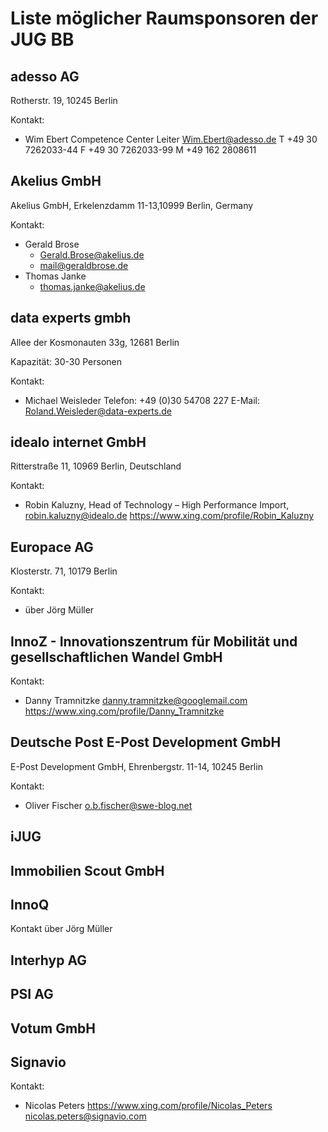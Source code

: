 # Liste möglicher Raumsponsoren der JUG BB

## adesso AG

Rotherstr. 19, 10245 Berlin

Kontakt:
  - Wim Ebert
    Competence Center Leiter
    Wim.Ebert@adesso.de
    T +49 30 7262033-44
    F +49 30 7262033-99
    M +49 162 2808611

## Akelius GmbH

Akelius GmbH, Erkelenzdamm 11-13,10999 Berlin, Germany

Kontakt:
  - Gerald Brose
    - Gerald.Brose@akelius.de
    - mail@geraldbrose.de 
  - Thomas Janke 
    - thomas.janke@akelius.de


## data experts gmbh

Allee der Kosmonauten 33g, 12681 Berlin

Kapazität: 30-30 Personen

Kontakt:
 - Michael Weisleder
   Telefon: +49 (0)30 54708 227
   E-Mail: 	Roland.Weisleder@data-experts.de
   
## idealo internet GmbH

Ritterstraße 11, 10969 Berlin, Deutschland

Kontakt:
  - Robin Kaluzny, Head of Technology – High Performance Import,
    robin.kaluzny@idealo.de
    https://www.xing.com/profile/Robin_Kaluzny

## Europace AG

Klosterstr. 71, 10179 Berlin

Kontakt:
  - über Jörg Müller

## InnoZ - Innovationszentrum für Mobilität und gesellschaftlichen Wandel GmbH

Kontakt:
  - Danny Tramnitzke
    danny.tramnitzke@googlemail.com
    https://www.xing.com/profile/Danny_Tramnitzke


## Deutsche Post E-Post Development GmbH

E-Post Development GmbH, Ehrenbergstr. 11-14, 10245 Berlin

Kontakt:
  - Oliver Fischer
    o.b.fischer@swe-blog.net

## iJUG

## Immobilien Scout GmbH

## InnoQ

Kontakt über Jörg Müller

## Interhyp AG

## PSI AG

## Votum GmbH

## Signavio

Kontakt:
  - Nicolas Peters
    https://www.xing.com/profile/Nicolas_Peters
    nicolas.peters@signavio.com

